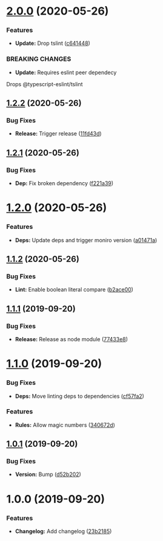 # [2.0.0](https://github.com/cblanc/eslint-config/compare/1.2.2...2.0.0) (2020-05-26)


### Features

* **Update:** Drop tslint ([c641448](https://github.com/cblanc/eslint-config/commit/c641448c1aae05f77ec1d88eec419dc6a68efa28))


### BREAKING CHANGES

* **Update:** Requires eslint peer dependecy

Drops @typescript-eslint/tslint

## [1.2.2](https://github.com/cblanc/eslint-config/compare/1.2.1...1.2.2) (2020-05-26)


### Bug Fixes

* **Release:** Trigger release ([11fd43d](https://github.com/cblanc/eslint-config/commit/11fd43d7dd3b1136d079479fc70b1999b2eb418c))

## [1.2.1](https://github.com/cblanc/eslint-config/compare/1.2.0...1.2.1) (2020-05-26)


### Bug Fixes

* **Dep:** Fix broken dependency ([f221a39](https://github.com/cblanc/eslint-config/commit/f221a39))

# [1.2.0](https://github.com/cblanc/eslint-config/compare/1.1.2...1.2.0) (2020-05-26)


### Features

* **Deps:** Update deps and trigger moniro version ([a01471a](https://github.com/cblanc/eslint-config/commit/a01471a))

## [1.1.2](https://github.com/cblanc/eslint-config/compare/1.1.1...1.1.2) (2020-05-26)


### Bug Fixes

* **Lint:** Enable boolean literal compare ([b2ace00](https://github.com/cblanc/eslint-config/commit/b2ace00))

## [1.1.1](https://github.com/cblanc/eslint-config/compare/1.1.0...1.1.1) (2019-09-20)


### Bug Fixes

* **Release:** Release as node module ([77433e8](https://github.com/cblanc/eslint-config/commit/77433e8))

# [1.1.0](https://github.com/cblanc/eslint-config/compare/1.0.1...1.1.0) (2019-09-20)


### Bug Fixes

* **Deps:** Move linting deps to dependencies ([cf57fa2](https://github.com/cblanc/eslint-config/commit/cf57fa2))


### Features

* **Rules:** Allow magic numbers ([340672d](https://github.com/cblanc/eslint-config/commit/340672d))

## [1.0.1](https://github.com/cblanc/eslint-config/compare/1.0.0...1.0.1) (2019-09-20)


### Bug Fixes

* **Version:** Bump ([d52b202](https://github.com/cblanc/eslint-config/commit/d52b202))

# 1.0.0 (2019-09-20)


### Features

* **Changelog:** Add changelog ([23b2185](https://github.com/cblanc/eslint-config/commit/23b2185))
